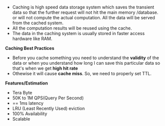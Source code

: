 
* Caching is high speed data storage system which saves the transient data so that the further request will not hit 
  the main memory /database. or will not compute the actual computation. All the data will be served from the cached system.
* All the computation results will be reused using the cache.
* The data in the caching system is usually stored in faster access hardware like RAM.

**Caching Best Practices**

* Before you cache something you need to understand the **validity** of the data or  when you understand 
  how long I can save this particular data so that's when we get **high hit rate**
* Othewise it will cause **cache miss**. So, we need to properly set TTL.

**Features/Estimation**

* Tera Byte 
* 50K to 1M QPS(Query Per Second)
* == 1ms latency
* LRU (Least Recently Used) eviction
* 100% Availability
* Scalable